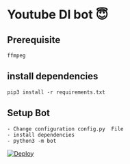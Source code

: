 # Youtube Dl bot 😇
## Prerequisite  
    ffmpeg
  
    
## install dependencies
    pip3 install -r requirements.txt


## Setup Bot
    - Change configuration config.py  File
    - install dependencies
    - python3 -m bot
    


[![Deploy](https://www.herokucdn.com/deploy/button.svg)](https://heroku.com/deploy?template=https://github.com/dasunpamod/Youtube-Downloader-Bot)
